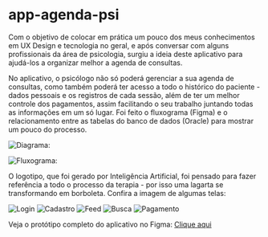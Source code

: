 # app-agenda-psi

Com o objetivo de colocar em prática um pouco dos meus conhecimentos em UX Design e tecnologia no geral, e após conversar com alguns profissionais da área de psicologia, surgiu a ideia deste aplicativo para ajudá-los a organizar melhor a agenda de consultas.

No aplicativo, o psicólogo não só poderá gerenciar a sua agenda de consultas, como também poderá ter acesso a todo o histórico do paciente - dados pessoais e os registros de cada sessão, além de ter um melhor controle dos pagamentos, assim facilitando o seu trabalho juntando todas as informações em um só lugar. Foi feito o fluxograma (Figma) e o relacionamento entre as tabelas do banco de dados (Oracle) para mostrar um pouco do processo.

![Diagrama: ](diagrama_app.png)

![Fluxograma: ](fluxograma.png)

O logotipo, que foi gerado por Inteligência Artificial, foi pensado para fazer referência a todo o processo da terapia - por isso uma lagarta se transformando em borboleta. Confira a imagem de algumas telas:

![Login ](Tela_Login.png) ![Cadastro ](Tela_Cadastro.png) ![Feed ](Tela_Feed.png) ![Busca ](Tela_Buscar_Resultado.png) ![Pagamento ](Tela_Pgmento.png)

Veja o protótipo completo do aplicativo no Figma: [Clique aqui](https://www.figma.com/proto/OCEn9z2igK8GltfVEquoAO/PROTOTIPO_IPSI?type=design&node-id=1-2&t=xuIoG2mHDmkw7Znu-1&scaling=scale-down&page-id=0%3A1&starting-point-node-id=1%3A2&mode=design)
